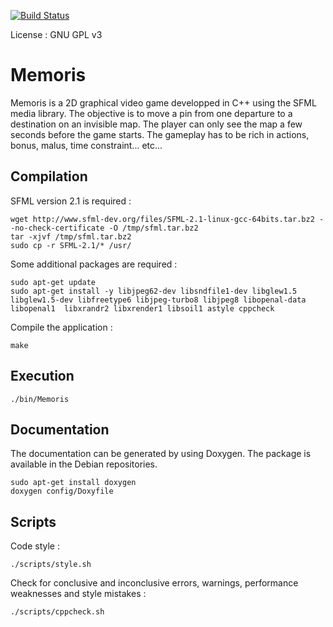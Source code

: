 [![Build Status](https://travis-ci.org/jean553/Memoris.svg?branch=1_create_game_controller)](https://travis-ci.org/jean553/Memoris)

License : GNU GPL v3

# Memoris
Memoris is a 2D graphical video game developped in C++ using the SFML media library. 
The objective is to move a pin from one departure to a destination on an invisible map. The player can only see the map a few seconds before the game starts. 
The gameplay has to be rich in actions, bonus, malus, time constraint... etc...

## Compilation

SFML version 2.1 is required :

```
wget http://www.sfml-dev.org/files/SFML-2.1-linux-gcc-64bits.tar.bz2 --no-check-certificate -O /tmp/sfml.tar.bz2
tar -xjvf /tmp/sfml.tar.bz2
sudo cp -r SFML-2.1/* /usr/
```

Some additional packages are required :

```
sudo apt-get update
sudo apt-get install -y libjpeg62-dev libsndfile1-dev libglew1.5 libglew1.5-dev libfreetype6 libjpeg-turbo8 libjpeg8 libopenal-data libopenal1  libxrandr2 libxrender1 libsoil1 astyle cppcheck
```

Compile the application :

```
make
```

## Execution

```
./bin/Memoris
```

## Documentation

The documentation can be generated by using Doxygen. The package is available in the Debian repositories.

```
sudo apt-get install doxygen
doxygen config/Doxyfile
```

## Scripts

Code style :

```
./scripts/style.sh
```

Check for conclusive and inconclusive errors, warnings, performance weaknesses and style mistakes :

```
./scripts/cppcheck.sh
```
